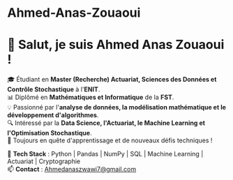 # Ahmed-Anas-Zouaoui
# 👋 Salut, je suis Ahmed Anas Zouaoui !  

🎓 Étudiant en **Master (Recherche) Actuariat, Sciences des Données et Contrôle Stochastique** à l'**ENIT**.  
📊 Diplômé en **Mathématiques et Informatique** de la **FST**.  
💡 Passionné par l'**analyse de données, la modélisation mathématique et le développement d'algorithmes**.  
🔍 Intéressé par la **Data Science, l'Actuariat, le Machine Learning et l'Optimisation Stochastique**.  
📌 Toujours en quête d'apprentissage et de nouveaux défis techniques !  

🚀 **Tech Stack** : Python | Pandas | NumPy | SQL | Machine Learning | Actuariat | Cryptographie  
📫 **Contact** : Ahmedanaszwawi7@gmail.com 

